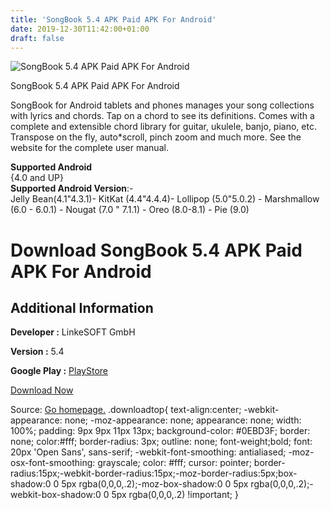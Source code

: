 ```yaml
---
title: 'SongBook 5.4 APK Paid APK For Android'
date: 2019-12-30T11:42:00+01:00
draft: false
---
```


![SongBook 5.4 APK Paid APK For Android](https://i0.wp.com/apkhome.net/wp-content/uploads/2019/11/SongBook-5.4-APK-Paid.png "SongBook 5.4 APK Paid APK For Android")

  

SongBook 5.4 APK Paid APK For Android

SongBook for Android tablets and phones manages your song collections with lyrics and chords. Tap on a chord to see its definitions. Comes with a complete and extensible chord library for guitar, ukulele, banjo, piano, etc. Transpose on the fly, auto\*scroll, pinch zoom and much more. See the website for the complete user manual.

**Supported Android**  
{4.0 and UP}  
**Supported Android Version**:-  
Jelly Bean(4.1"4.3.1)- KitKat (4.4"4.4.4)- Lollipop (5.0"5.0.2) - Marshmallow (6.0 - 6.0.1) - Nougat (7.0 " 7.1.1) - Oreo (8.0-8.1) - Pie (9.0)

Download SongBook 5.4 APK Paid APK For Android
==============================================

Additional Information
----------------------

**Developer :** LinkeSOFT GmbH

**Version :** 5.4

**Google Play :** [PlayStore](https://play.google.com/store/apps/details?id=com.linkesoft.songbook&hl=en)

  

[Download Now](https://store4app.co/post/songbook-5-4-apk-paid-apk-for-android_1573999246)

  
Source: [Go homepage.](https://store4app.co/post/songbook-5-4-apk-paid-apk-for-android_1573999246) .downloadtop{ text-align:center; -webkit-appearance: none; -moz-appearance: none; appearance: none; width: 100%; padding: 9px 9px 11px 13px; background-color: #0EBD3F; border: none; color:#fff; border-radius: 3px; outline: none; font-weight;bold; font: 20px 'Open Sans', sans-serif; -webkit-font-smoothing: antialiased; -moz-osx-font-smoothing: grayscale; color: #fff; cursor: pointer; border-radius:15px;-webkit-border-radius:15px;-moz-border-radius:5px;box-shadow:0 0 5px rgba(0,0,0,.2);-moz-box-shadow:0 0 5px rgba(0,0,0,.2);-webkit-box-shadow:0 0 5px rgba(0,0,0,.2) !important; }